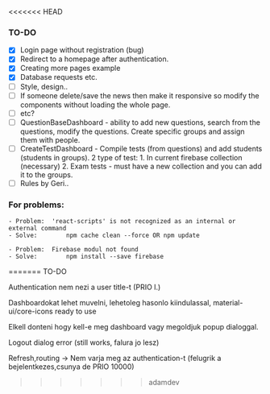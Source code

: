 <<<<<<< HEAD
### TO-DO

- [x] Login page without registration (bug)
- [x] Redirect to a homepage after authentication.
- [x] Creating more pages example
- [x] Database requests etc.
- [ ] Style, design..
- [ ] If someone delete/save the news then make it responsive so modify the components without loading the whole page.
- [ ] etc?
- [ ] QuestionBaseDashboard - ability to add new questions, search from the questions, modify the questions. Create specific groups and assign them with people.
- [ ] CreateTestDashboard - Compile tests (from questions) and add students (students in groups). 2 type of test: 1. In current firebase collection (necessary) 2. Exam tests - must have a new collection and you can add it to the groups.
- [ ] Rules by Geri..

### For problems:

	- Problem: 	'react-scripts' is not recognized as an internal or external command
	- Solve:		npm cache clean --force OR npm update
	
	- Problem:	Firebase modul not found
	- Solve:		npm install --save firebase
=======
TO-DO

 Authentication nem nezi a user title-t (PRIO I.)
 
 Dashboardokat lehet muvelni, lehetoleg hasonlo kiindulassal, material-ui/core-icons ready to use
 
 Elkell donteni hogy kell-e meg dashboard vagy megoldjuk popup dialoggal.
 
 Logout dialog error (still works, falura jo lesz)
 
 Refresh,routing -> Nem varja meg az authentication-t (felugrik a bejelentkezes,csunya de PRIO 10000)

>>>>>>> adamdev
